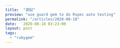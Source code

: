 ```yaml
---
title:  "測試"
preview: "use guard gem to do Rspec auto testing"
permalink: "/articles/2020-08-18"
date:   2020-08-18 03:23:00
layout: post
tags: 
  - "rubygem"  
---
```


